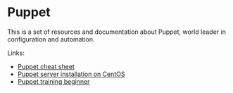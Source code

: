 # Puppet

This is a set of resources and documentation about Puppet, world leader in configuration and automation.

Links:

* [Puppet cheat sheet](./puppet/cheatsheet.md)
* [Puppet server installation on CentOS](./puppet/server_installation_centos.md)
* [Puppet training beginner](https://github.com/devpro/puppet-training-beginner)
